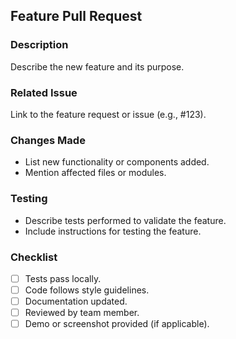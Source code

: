 ## Feature Pull Request

### Description
Describe the new feature and its purpose.

### Related Issue
Link to the feature request or issue (e.g., #123).

### Changes Made
- List new functionality or components added.
- Mention affected files or modules.

### Testing
- Describe tests performed to validate the feature.
- Include instructions for testing the feature.

### Checklist
- [ ] Tests pass locally.
- [ ] Code follows style guidelines.
- [ ] Documentation updated.
- [ ] Reviewed by team member.
- [ ] Demo or screenshot provided (if applicable).